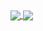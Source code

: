 <a href="https://github.com/ssupdoc/">
  <img align="center" src="https://github-readme-stats.vercel.app/api?username=ssupdoc&count_private=true&theme=merko&hide=issues,contribs&show_icons=true" />
</a>
<a href="https://github.com/ssupdoc/">
  <img align="center" src="https://github-readme-stats.vercel.app/api/top-langs/?username=ssupdoc&layout=compact&theme=merko" />
</a>
